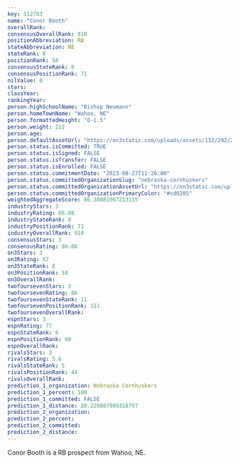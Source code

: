 ```yaml
---
key: 112783
name: "Conor Booth"
overallRank: 
consensusOverallRank: 910
positionAbbreviation: RB
stateAbbreviation: NE
stateRank: 8
positionRank: 58
consensusStateRank: 8
consensusPositionRank: 71
nilValue: 0
stars: 
classYear: 
rankingYear: 
person.highSchoolName: "Bishop Neumann"
person.homeTownName: "Wahoo, NE"
person.formattedHeight: "6-1.5"
person.weight: 212
person.age: 
person.defaultAssetUrl: "https://on3static.com/uploads/assets/132/292/292132.png"
person.status.isCommitted: TRUE
person.status.isSigned: FALSE
person.status.isTransfer: FALSE
person.status.isEnrolled: FALSE
person.status.commitmentDate: "2023-08-27T11:26:00"
person.status.committedOrganizationSlug: "nebraska-cornhuskers"
person.status.committedOrganizationAssetUrl: "https://on3static.com/uploads/assets/86/150/150086.svg"
person.status.committedOrganizationPrimaryColor: "#cd0205"
weightedAggregateScore: 86.30881967213115
industryStars: 3
industryRating: 86.08
industryStateRank: 8
industryPositionRank: 71
industryOverallRank: 910
consensusStars: 3
consensusRating: 86.08
on3Stars: 3
on3Rating: 87
on3StateRank: 8
on3PositionRank: 58
on3OverallRank: 
twofoursevenStars: 3
twofoursevenRating: 86
twofoursevenStateRank: 11
twofoursevenPositionRank: 111
twofoursevenOverallRank: 
espnStars: 3
espnRating: 77
espnStateRank: 6
espnPositionRank: 68
espnOverallRank: 
rivalsStars: 3
rivalsRating: 5.6
rivalsStateRank: 5
rivalsPositionRank: 44
rivalsOverallRank: 
prediction_1_organization: Nebraska Cornhuskers
prediction_1_percent: 100
prediction_1_committed: FALSE
prediction_1_distance: 28.228887909318797
prediction_2_organization: 
prediction_2_percent: 
prediction_2_committed: 
prediction_2_distance: 
---
```

Conor Booth is a RB prospect from Wahoo, NE.